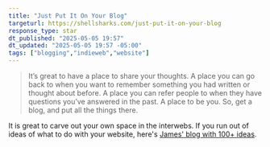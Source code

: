 ```yaml
---
title: "Just Put It On Your Blog"
targeturl: https://shellsharks.com/just-put-it-on-your-blog
response_type: star
dt_published: "2025-05-05 19:57"
dt_updated: "2025-05-05 19:57 -05:00"
tags: ["blogging","indieweb","website"]
---
```


> It’s great to have a place to share your thoughts. A place you can go back to when you want to remember something you had written or thought about before. A place you can refer people to when they have questions you’ve answered in the past. A place to be you. So, get a blog, and put all the things there.

It is great to carve out your own space in the interwebs. If you run out of ideas of what to do with your website, here's [James' blog with 100+ ideas](https://jamesg.blog/2024/02/19/personal-website-ideas). 
